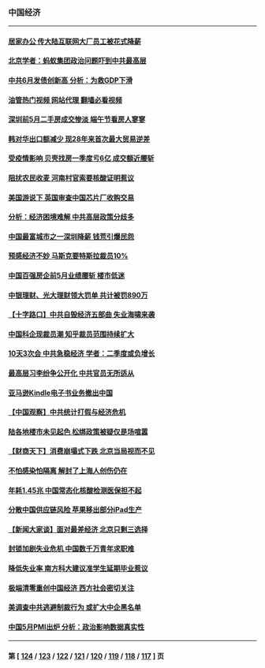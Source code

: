 ### 中国经济
---
#### [居家办公 传大陆互联网大厂员工被花式降薪](../../pages/ncid283/n13753216.md?06061645) 
#### [北京学者：蚂蚁集团政治问题吓到中共最高层](../../pages/ncid283/n13752805.md?06061645) 
#### [中共6月发债创新高 分析：为救GDP下滑](../../pages/ncid283/n13752772.md?06061645) 
#### [油管热门视频 网站代理 翻墙必看视频](http://209.222.30.114:81/youtube.html?06061645)
#### [深圳前5月二手房成交惨淡 端午节看房人寥寥](../../pages/ncid283/n13752725.md?06061645) 
#### [韩对华出口额减少 现28年来首次最大贸易逆差](../../pages/ncid283/n13752569.md?06061645) 
#### [受疫情影响 贝壳找房一季度亏6亿 成交额近腰斩](../../pages/ncid283/n13752454.md?06061645) 
#### [阻扰农民收麦 河南村官索要核酸证明惹议](../../pages/ncid283/n13752209.md?06061645) 
#### [美国游说下 英国审查中国芯片厂收购交易](../../pages/ncid283/n13751935.md?06061645) 
#### [分析：经济困境难解 中共高层政策分歧多](../../pages/ncid283/n13751862.md?06061645) 
#### [中国最富城市之一深圳降薪 钱荒引爆民怨](../../pages/ncid283/n13751784.md?06061645) 
#### [预感经济不妙 马斯克要特斯拉裁员10%](../../pages/ncid283/n13751653.md?06061645) 
#### [中国百强房企前5月业绩腰斩 楼市低迷](../../pages/ncid283/n13751706.md?06061645) 
#### [中银理财、光大理财领大罚单 共计被罚890万](../../pages/ncid283/n13751428.md?06061645) 
#### [【十字路口】中共自毁经济五部曲 失业海啸来袭](../../pages/ncid283/n13751263.md?06061645) 
#### [中国科企现裁员潮 知乎裁员范围持续扩大](../../pages/ncid283/n13751239.md?06061645) 
#### [10天3次会 中共急稳经济 学者：二季度或负增长](../../pages/ncid283/n13751171.md?06061645) 
#### [最高层习李纷争公开化 中共官员无所适从](../../pages/ncid283/n13751052.md?06061645) 
#### [亚马逊Kindle电子书业务撤出中国](../../pages/ncid283/n13750981.md?06061645) 
#### [【中国观察】中共统计打假与经济危机](../../pages/ncid283/n13750644.md?06061645) 
#### [陆各地楼市未见起色 松绑政策被疑仅是场喧嚣](../../pages/ncid283/n13750720.md?06061645) 
#### [【财商天下】消费崩塌式下跌 北京当局视而不见](../../pages/ncid283/n13750403.md?06061645) 
#### [不怕感染怕隔离 解封了上海人创伤仍在](../../pages/ncid283/n13750182.md?06061645) 
#### [年耗1.45兆 中国常态化核酸检测医保担不起](../../pages/ncid283/n13750242.md?06061645) 
#### [分散中国供应链风险 苹果移出部分iPad生产](../../pages/ncid283/n13750185.md?06061645) 
#### [【新闻大家谈】面对最差经济 北京只剩三选择](../../pages/ncid283/n13750218.md?06061645) 
#### [封锁加剧失业危机 中国数千万青年求职难](../../pages/ncid283/n13750007.md?06061645) 
#### [降低失业率 南方科大建议准学生延期毕业惹议](../../pages/ncid283/n13749716.md?06061645) 
#### [极端清零重创中国经济 西方社会密切关注](../../pages/ncid283/n13749627.md?06061645) 
#### [美调查中共逃避制裁行为 或扩大中企黑名单](../../pages/ncid283/n13749587.md?06061645) 
#### [中国5月PMI出炉 分析：政治影响数据真实性](../../pages/ncid283/n13749371.md?06061645) 

---
#### 第 [ [124](./124.md?06061645) / [123](./123.md?06061645) / [122](./122.md?06061645) / [121](./121.md?06061645) / [120](./120.md?06061645) / [119](./119.md?06061645) / [118](./118.md?06061645) / [117](./117.md?06061645) ] 页
